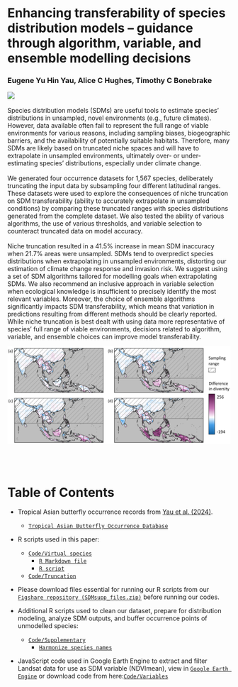 # Enhancing transferability of species distribution models – guidance through algorithm, variable, and ensemble modelling decisions

### Eugene Yu Hin Yau, Alice C Hughes, Timothy C Bonebrake
[![](https://img.shields.io/badge/Citation-Ecography-blue)](https://doi.org/link)


Species distribution models (SDMs) are useful tools to estimate species’ distributions in unsampled, novel environments (e.g., future climates). However, data available often fail to represent the full range of viable environments for various reasons, including sampling biases, biogeographic barriers, and the availability of potentially suitable habitats. Therefore, many SDMs are likely based on truncated niche spaces and will have to extrapolate in unsampled environments, ultimately over- or under-estimating species’ distributions, especially under climate change. 
<br /><br />
We generated four occurrence datasets for 1,567 species, deliberately truncating the input data by subsampling four different latitudinal ranges. These datasets were used to explore the consequences of niche truncation on SDM transferability (ability to accurately extrapolate in unsampled conditions) by comparing these truncated ranges with species distributions generated from the complete dataset. We also tested the ability of various algorithms, the use of various thresholds, and variable selection to counteract truncated data on model accuracy. 
<br /><br />
Niche truncation resulted in a 41.5% increase in mean SDM inaccuracy when 21.7% areas were unsampled. SDMs tend to overpredict species distributions when extrapolating in unsampled environments, distorting our estimation of climate change response and invasion risk. We suggest using a set of SDM algorithms tailored for modelling goals when extrapolating SDMs. We also recommend an inclusive approach in variable selection when ecological knowledge is insufficient to precisely identify the most relevant variables. Moreover, the choice of ensemble algorithms significantly impacts SDM transferability, which means that variation in predictions resulting from different methods should be clearly reported. While niche truncation is best dealt with using data more representative of species’ full range of viable environments, decisions related to algorithm, variable, and ensemble choices can improve model transferability.

 

<img align="left" src="https://github.com/eugeneyau/Enhancing-SDM-transferability/blob/main/readme_images/trunc%20range%20diff.png" width=900>    

<br />
<br />
<br />
<br />
<br />
<br />
<br />
<br />
<br />
<br />
<br />
<br />
<br />
<br />
<br />
<br />





# Table of Contents

- Tropical Asian butterfly occurrence records from [Yau et al. (2024)](https://ecoevorxiv.org/repository/view/7470/). 
  - [`Tropical Asian Butterfly Occurrence Database`](https://doi.org/10.6084/m9.figshare.25037645)
- R scripts used in this paper:
  - [`Code/Virtual species`](https://github.com/)
     - [`R Markdown file`](https://github.com/)
     - [`R script`](https://github.com/)
  - [`Code/Truncation`](https://github.com/)
- Please download files essential for running our R scripts from our [`Figshare repository (SDMsupp_files.zip)`](https://doi.org/10.6084/m9.figshare.25037645) before running our codes.
- Additional R scripts used to clean our dataset, prepare for distribution modeling, analyze SDM outputs, and buffer occurrence points of unmodelled species:
  - [`Code/Supplementary`](https://github.com/eugeneyau/Tropical-Asian-Butterfly-Distribution/tree/main/Code/Supplementary)
     - [`Harmonize species names`](https://github.com/eugeneyau/Tropical-Asian-Butterfly-Distribution/blob/main/Code/Supplementary/Bfy_Data_supp_update_sp_name.R)

- JavaScript code used in Google Earth Engine to extract and filter Landsat data for use as SDM variable (NDVImean), view in [`Google Earth Engine`](https://code.earthengine.google.com/7e1c649f06f22536419886e34a14d830) or download code from here:[`Code/Variables`](https://github.com/eugeneyau/Enhancing-SDM-transferability/blob/main/Code/Variables/GEE_NDVImean.txt)

